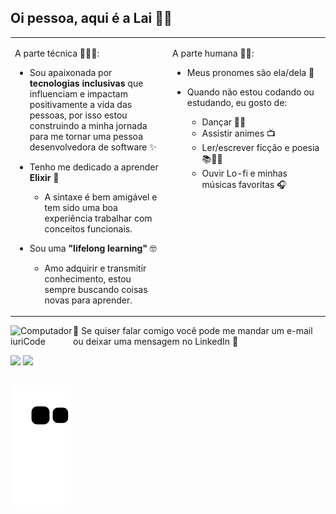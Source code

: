 ## Oi pessoa, aqui é a Lai 👋🏿

<table>
<tr>
<td valign="top" width="50%">

A parte técnica 👩🏿‍💻:

- Sou apaixonada por **tecnologias inclusivas** que influenciam e impactam positivamente a vida das pessoas, por isso estou construindo a minha jornada para me tornar uma pessoa desenvolvedora de software ✨

- Tenho me dedicado a aprender **Elixir** 💜
    - A sintaxe é bem amigável e tem sido uma boa experiência trabalhar com conceitos funcionais.

- Sou uma **"lifelong learning"** 🤓
    - Amo adquirir e transmitir conhecimento, estou sempre buscando coisas novas para aprender.

</td>
<td valign="top" width="50%">

A parte humana 👩🏿:

- Meus pronomes são ela/dela 🌈

- Quando não estou codando ou estudando, eu gosto de:
  - Dançar 💃🏿
  - Assistir animes 📺
  - Ler/escrever ficção e poesia 📚✍🏿
  - Ouvir Lo-fi e minhas músicas favoritas 🎧
</td>
</tr>
</table>


<img src="https://raw.githubusercontent.com/MicaelliMedeiros/micaellimedeiros/master/image/computer-illustration.png" min-width="100px" max-width="100px" width="100px" align="left" alt="Computador iuriCode">


<p align="left">
  💌 Se quiser falar comigo você pode me mandar um e-mail ou deixar uma mensagem no LinkedIn 💌
</p>

<p align="left">
  <a href="#" alt="Gmail">
  <img src="https://img.shields.io/badge/-Gmail-FF0000?style=flat-square&labelColor=FF0000&logo=gmail&logoColor=white&link=laisacarmosts@gmail.com" /></a>

  <a href="#" alt="Linkedin">
  <img src="https://img.shields.io/badge/-Linkedin-0e76a8?style=flat-square&logo=Linkedin&logoColor=white&link=https://www.linkedin.com/in/laisacarmo/" /></a>
</p>  

##
##
![Snake animation](https://github.com/rafaballerini/rafaballerini/blob/output/github-contribution-grid-snake.svg)
